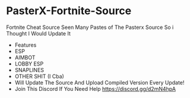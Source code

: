 # PasterX-Fortnite-Source
Fortnite Cheat Source
Seen Many Pastes of The Pasterx Source So i Thought I Would Update It 
- Features
- ESP
- AIMBOT
- LOBBY ESP 
- SNAPLINES
- OTHER SHIT (I Cba)
- Will Update The Source And Upload Compiled Version Every Update!
- Join This Discord If You Need Help https://discord.gg/d2mN4hpA
